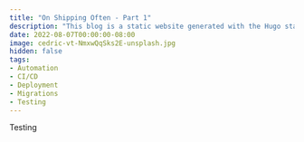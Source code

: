 ```yaml
---
title: "On Shipping Often - Part 1"
description: "This blog is a static website generated with the Hugo static site generator. Simple right? Hosting this blog is another story and involves a surprising amount of infrastructure behind the scenes. Why?"
date: 2022-08-07T00:00:00-08:00
image: cedric-vt-NmxwQqSks2E-unsplash.jpg
hidden: false
tags:
- Automation
- CI/CD
- Deployment 
- Migrations
- Testing
---
```


Testing